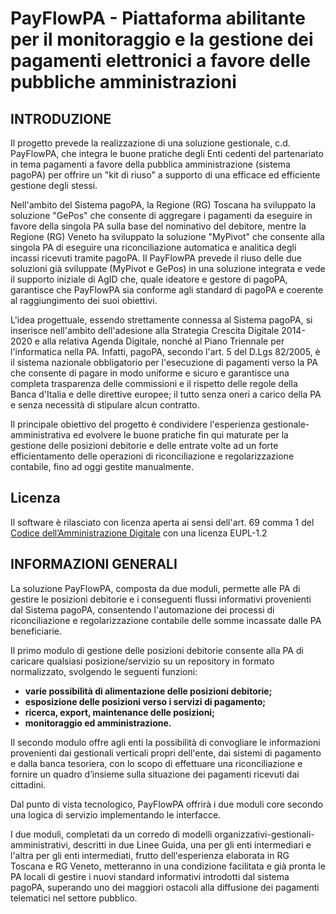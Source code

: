 # PayFlowPA - Piattaforma abilitante per il monitoraggio e la gestione dei pagamenti elettronici a favore delle pubbliche amministrazioni
## INTRODUZIONE
Il progetto prevede la realizzazione di una soluzione gestionale, c.d. PayFlowPA, che integra le buone pratiche degli Enti cedenti del partenariato in tema pagamenti a favore della pubblica amministrazione (sistema pagoPA) per offrire un "kit di riuso" a supporto di una efficace ed efficiente gestione degli stessi.

Nell'ambito del Sistema pagoPA, la Regione (RG) Toscana ha sviluppato la soluzione "GePos" che consente di aggregare i pagamenti da eseguire in favore della singola PA sulla base del nominativo del debitore, mentre la Regione (RG) Veneto ha sviluppato la soluzione "MyPivot" che consente alla singola PA di eseguire una riconciliazione automatica e analitica degli incassi ricevuti tramite pagoPA.
Il PayFlowPA prevede il riuso delle due soluzioni già sviluppate (MyPivot e GePos) in una soluzione integrata e vede il supporto iniziale di AgID che, quale ideatore e gestore di pagoPA, garantisce che PayFlowPA sia conforme agli standard di pagoPA e coerente al raggiungimento dei suoi obiettivi.

L'idea progettuale, essendo strettamente connessa al Sistema pagoPA, si inserisce nell'ambito dell'adesione alla Strategia Crescita Digitale 2014-2020 e alla relativa Agenda Digitale, nonché al Piano Triennale per l'informatica nella PA. Infatti, pagoPA, secondo l'art. 5 del D.Lgs 82/2005, è il sistema nazionale obbligatorio per l'esecuzione di pagamenti verso la PA che consente di pagare in modo uniforme e sicuro e garantisce una completa trasparenza delle commissioni e il rispetto delle regole della Banca d'Italia e delle direttive europee; il tutto senza oneri a carico della PA e senza necessità di stipulare alcun contratto.

Il principale obiettivo del progetto è condividere l'esperienza gestionale-amministrativa ed evolvere le buone pratiche fin qui maturate per la gestione delle posizioni debitorie e delle entrate volte ad un forte efficientamento delle operazioni di riconciliazione e regolarizzazione contabile, fino ad oggi gestite manualmente.

## Licenza
Il software è rilasciato con licenza aperta ai sensi dell'art. 69 comma 1 del <a href="https://cad.readthedocs.io/" rel="nofollow">Codice dell’Amministrazione Digitale</a> con una licenza EUPL-1.2
 
## INFORMAZIONI GENERALI
La soluzione PayFlowPA, composta da due moduli, permette alle PA di gestire le posizioni debitorie e i conseguenti flussi informativi provenienti dal Sistema pagoPA, consentendo l'automazione dei processi di riconciliazione e regolarizzazione contabile delle somme incassate dalle PA beneficiarie.

Il primo modulo di gestione delle posizioni debitorie consente alla PA di caricare qualsiasi posizione/servizio su un repository in formato normalizzato, svolgendo le seguenti funzioni:
- **varie possibilità di alimentazione delle posizioni debitorie;**
- **esposizione delle posizioni verso i servizi di pagamento;**
- **ricerca, export, maintenance delle posizioni;**
- **monitoraggio ed amministrazione.**

Il secondo modulo offre agli enti la possibilità di convogliare le informazioni provenienti dai gestionali verticali propri dell'ente, dai sistemi di pagamento e dalla banca tesoriera, con lo scopo di effettuare una riconciliazione e fornire un quadro d’insieme sulla situazione dei pagamenti ricevuti dai cittadini.

Dal punto di vista tecnologico, PayFlowPA offrirà i due moduli core secondo una logica di servizio implementando le interfacce.

I due moduli, completati da un corredo di modelli organizzativi-gestionali-amministrativi, descritti in due Linee Guida, una per gli enti intermediari e l'altra per gli enti intermediati, frutto dell'esperienza elaborata in RG Toscana e RG Veneto, metteranno in una condizione facilitata e già pronta le PA locali di gestire i nuovi standard informativi introdotti dal sistema pagoPA, superando uno dei maggiori ostacoli alla diffusione dei pagamenti telematici nel settore pubblico.
